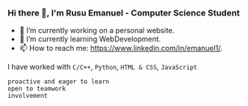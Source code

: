 ### Hi there 👋, I'm Rusu Emanuel - Computer Science Student

- 🔭 I’m currently working on a personal website.
- 🌱 I’m currently learning WebDevelopment.
- 📫 How to reach me: https://www.linkedin.com/in/emanuel1/.

I have worked with ```C/C++```, ```Python```, ```HTML & CSS```, ```JavaScript```

```proactive and eager to learn```<br />
``` open to teamwork ```<br />
``` involvement ```    

